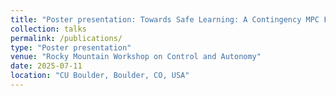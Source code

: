 ```yaml
---
title: "Poster presentation: Towards Safe Learning: A Contingency MPC Framework"
collection: talks
permalink: /publications/
type: "Poster presentation"
venue: "Rocky Mountain Workshop on Control and Autonomy"
date: 2025-07-11
location: "CU Boulder, Boulder, CO, USA"
---
```

